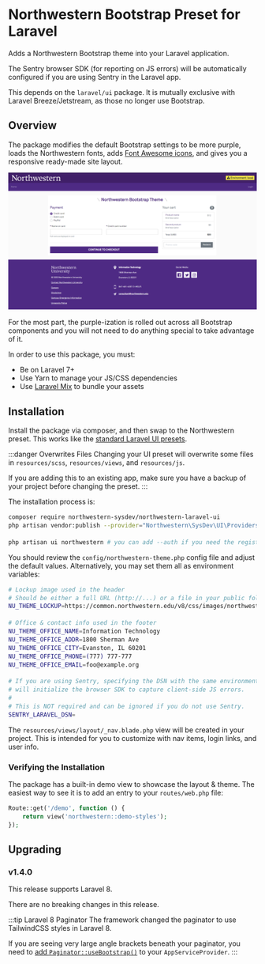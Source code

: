 # Northwestern Bootstrap Preset for Laravel
Adds a Northwestern Bootstrap theme into your Laravel application.

The Sentry browser SDK (for reporting on JS errors) will be automatically configured if you are using Sentry in the Laravel app.

This depends on the `laravel/ui` package. It is mutually exclusive with Laravel Breeze/Jetstream, as those no longer use Bootstrap.

## Overview
The package modifies the default Bootstrap settings to be more purple, loads the Northwestern fonts, adds [Font Awesome icons](https://fontawesome.com/icons?d=gallery&m=free), and gives you a responsive ready-made site layout.

![Purple container layout](./assets/container-layout.png)

For the most part, the purple-ization is rolled out across all Bootstrap components and you will not need to do anything special to take advantage of it.

In order to use this package, you must:

- Be on Laravel 7+
- Use Yarn to manage your JS/CSS dependencies
- Use [Laravel Mix](https://laravel.com/docs/7.x/mix) to bundle your assets

## Installation
Install the package via composer, and then swap to the Northwestern preset. This works like the [standard Laravel UI presets](https://laravel.com/docs/7.x/frontend).

:::danger Overwrites Files
Changing your UI preset will overwrite some files in `resources/scss`, `resources/views`, and `resources/js`. 

If you are adding this to an existing app, make sure you have a backup of your project before changing the preset.
:::

The installation process is:

```sh
composer require northwestern-sysdev/northwestern-laravel-ui
php artisan vendor:publish --provider="Northwestern\SysDev\UI\Providers\NorthwesternUiServiceProvider"

php artisan ui northwestern # you can add --auth if you need the register/login stuff
```

You should review the `config/northwestern-theme.php` config file and adjust the default values. Alternatively, you may set them all as environment variables:

```bash
# Lockup image used in the header
# Should be either a full URL (http://...) or a file in your public folder (images/lockup.png)
NU_THEME_LOCKUP=https://common.northwestern.edu/v8/css/images/northwestern.svg

# Office & contact info used in the footer
NU_THEME_OFFICE_NAME=Information Technology
NU_THEME_OFFICE_ADDR=1800 Sherman Ave
NU_THEME_OFFICE_CITY=Evanston, IL 60201
NU_THEME_OFFICE_PHONE=(777) 777-777
NU_THEME_OFFICE_EMAIL=foo@example.org

# If you are using Sentry, specifying the DSN with the same environment variable
# will initialize the browser SDK to capture client-side JS errors.
#
# This is NOT required and can be ignored if you do not use Sentry.
SENTRY_LARAVEL_DSN=
```

The `resources/views/layout/_nav.blade.php` view will be created in your project. This is intended for you to customize with nav items, login links, and user info.

### Verifying the Installation
The package has a built-in demo view to showcase the layout & theme. The easiest way to see it is to add an entry to your `routes/web.php` file:

```php
Route::get('/demo', function () {
    return view('northwestern::demo-styles');
});
```

## Upgrading
### v1.4.0
This release supports Laravel 8.

There are no breaking changes in this release.

:::tip Laravel 8 Paginator
The framework changed the paginator to use TailwindCSS styles in Laravel 8.

If you are seeing very large angle brackets beneath your paginator, you need to [add `Paginator::useBootstrap()`](https://laravel.com/docs/8.x/upgrade#pagination-defaults) to your `AppServiceProvider`.
:::
